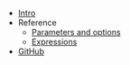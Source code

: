 - [Intro](/ "Intro to Subsim")
- Reference
  - [Parameters and options](params.md)
  - [Expressions](expressions.md)
- [GitHub](https://github.com/jahudka/subsim)
